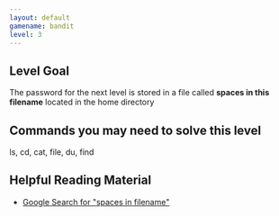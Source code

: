 ```yaml
---
layout: default
gamename: bandit
level: 3
---
```

Level Goal
----------
The password for the next level is stored in a file called **spaces
in this filename** located in the home directory

Commands you may need to solve this level
-----------------------------------------
ls, cd, cat, file, du, find

Helpful Reading Material
------------------------
- [Google Search for "spaces in filename"][]

[Google Search for "spaces in filename"]: https://www.google.com/search?q=spaces+in+filename
